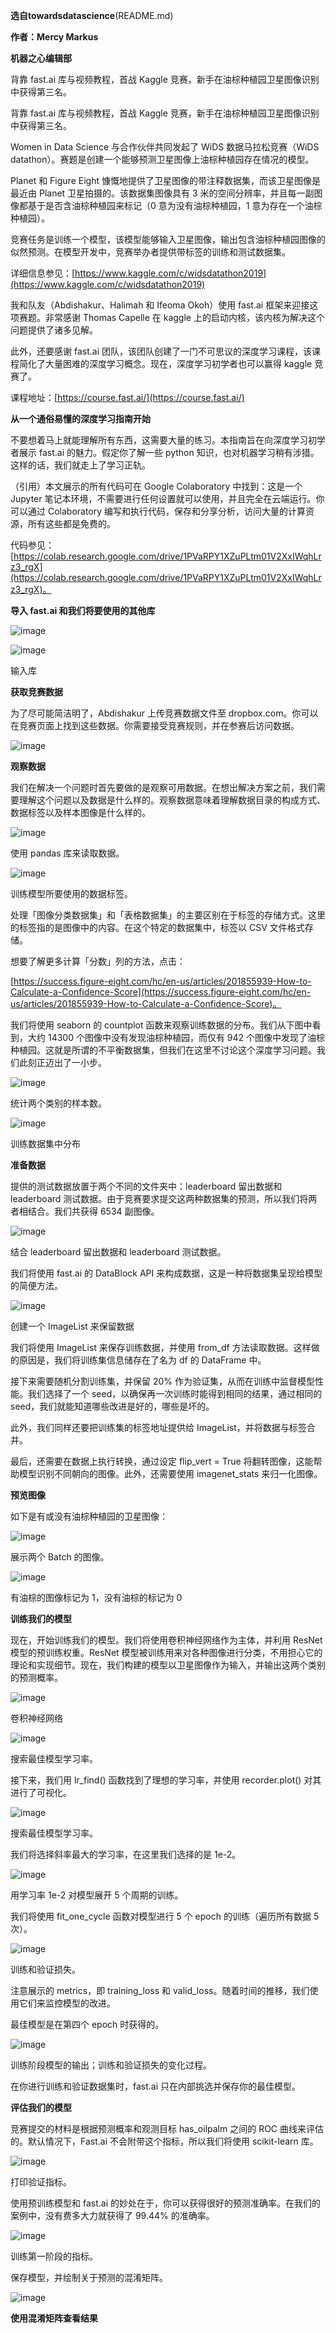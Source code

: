 **选自towardsdatascience**(README.md)

**作者：Mercy Markus**

**机器之心编辑部**

背靠 fast.ai 库与视频教程，首战 Kaggle 竞赛，新手在油棕种植园卫星图像识别中获得第三名。

背靠 fast.ai 库与视频教程，首战 Kaggle 竞赛，新手在油棕种植园卫星图像识别中获得第三名。

Women in Data Science 与合作伙伴共同发起了 WiDS 数据马拉松竞赛（WiDS datathon）。赛题是创建一个能够预测卫星图像上油棕种植园存在情况的模型。

Planet 和 Figure Eight 慷慨地提供了卫星图像的带注释数据集，而该卫星图像是最近由 Planet 卫星拍摄的。该数据集图像具有 3 米的空间分辨率，并且每一副图像都基于是否含油棕种植园来标记（0 意为没有油棕种植园，1 意为存在一个油棕种植园）。

竞赛任务是训练一个模型，该模型能够输入卫星图像，输出包含油棕种植园图像的似然预测。在模型开发中，竞赛举办者提供带标签的训练和测试数据集。

详细信息参见：[https://www.kaggle.com/c/widsdatathon2019](https://www.kaggle.com/c/widsdatathon2019)<br>

我和队友（Abdishakur、Halimah 和 Ifeoma Okoh）使用 fast.ai 框架来迎接这项赛题。非常感谢 Thomas Capelle 在 kaggle 上的启动内核，该内核为解决这个问题提供了诸多见解。

此外，还要感谢 fast.ai 团队，该团队创建了一门不可思议的深度学习课程，该课程简化了大量困难的深度学习概念。现在，深度学习初学者也可以赢得 kaggle 竞赛了。

课程地址：[https://course.fast.ai/](https://course.fast.ai/)<br>

**从一个通俗易懂的深度学习指南开始**

不要想着马上就能理解所有东西，这需要大量的练习。本指南旨在向深度学习初学者展示 fast.ai 的魅力。假定你了解一些 python 知识，也对机器学习稍有涉猎。这样的话，我们就走上了学习正轨。

（引用）本文展示的所有代码可在 Google Colaboratory 中找到：这是一个 Jupyter 笔记本环境，不需要进行任何设置就可以使用，并且完全在云端运行。你可以通过 Colaboratory 编写和执行代码，保存和分享分析，访问大量的计算资源，所有这些都是免费的。

代码参见：[https://colab.research.google.com/drive/1PVaRPY1XZuPLtm01V2XxIWqhLrz3_rgX](https://colab.research.google.com/drive/1PVaRPY1XZuPLtm01V2XxIWqhLrz3_rgX)。<br>

**导入 fast.ai 和我们将要使用的其他库**

![image](https://github.com/11018339/113-2/blob/main/images/1.png)

![image](https://github.com/11018339/113-2/blob/main/images/2.png)

输入库

**获取竞赛数据**

为了尽可能简洁明了，Abdishakur 上传竞赛数据文件至 dropbox.com。你可以在竞赛页面上找到这些数据。你需要接受竞赛规则，并在参赛后访问数据。

![image](https://github.com/11018339/113-2/blob/main/images/3.png)

**观察数据**

我们在解决一个问题时首先要做的是观察可用数据。在想出解决方案之前，我们需要理解这个问题以及数据是什么样的。观察数据意味着理解数据目录的构成方式、数据标签以及样本图像是什么样的。

![image](https://github.com/11018339/113-2/blob/main/images/4.png)

使用 pandas 库来读取数据。

![image](https://github.com/11018339/113-2/blob/main/images/5.png)

训练模型所要使用的数据标签。

处理「图像分类数据集」和「表格数据集」的主要区别在于标签的存储方式。这里的标签指的是图像中的内容。在这个特定的数据集中，标签以 CSV 文件格式存储。

想要了解更多计算「分数」列的方法，点击：

[https://success.figure-eight.com/hc/en-us/articles/201855939-How-to-Calculate-a-Confidence-Score](https://success.figure-eight.com/hc/en-us/articles/201855939-How-to-Calculate-a-Confidence-Score)。<br>

我们将使用 seaborn 的 countplot 函数来观察训练数据的分布。我们从下图中看到，大约 14300 个图像中没有发现油棕种植园，而仅有 942 个图像中发现了油棕种植园。这就是所谓的不平衡数据集，但我们在这里不讨论这个深度学习问题。我们此刻正迈出了一小步。

![image](https://github.com/11018339/113-2/blob/main/images/6.png)

统计两个类别的样本数。

![image](https://github.com/11018339/113-2/blob/main/images/7.png)

训练数据集中分布

**准备数据**

提供的测试数据放置于两个不同的文件夹中：leaderboard 留出数据和 leaderboard 测试数据。由于竞赛要求提交这两种数据集的预测，所以我们将两者相结合。我们共获得 6534 副图像。

![image](https://github.com/11018339/113-2/blob/main/images/8.png)

结合 leaderboard 留出数据和 leaderboard 测试数据。

我们将使用 fast.ai 的 DataBlock API 来构成数据，这是一种将数据集呈现给模型的简便方法。

![image](https://github.com/11018339/113-2/blob/main/images/9.png)

创建一个 ImageList 来保留数据

我们将使用 ImageList 来保存训练数据，并使用 from_df 方法读取数据。这样做的原因是，我们将训练集信息储存在了名为 df 的 DataFrame 中。

接下来需要随机分割训练集，并保留 20% 作为验证集，从而在训练中监督模型性能。我们选择了一个 seed，以确保再一次训练时能得到相同的结果，通过相同的 seed，我们就能知道哪些改进是好的，哪些是坏的。

此外，我们同样还要把训练集的标签地址提供给 ImageList，并将数据与标签合并。

最后，还需要在数据上执行转换，通过设定 flip_vert = True 将翻转图像，这能帮助模型识别不同朝向的图像。此外，还需要使用 imagenet_stats 来归一化图像。

**预览图像**

如下是有或没有油棕种植园的卫星图像：

![image](https://github.com/11018339/113-2/blob/main/images/10.png)

展示两个 Batch 的图像。

![image](https://github.com/11018339/113-2/blob/main/images/11.png)

有油棕的图像标记为 1，没有油棕的标记为 0

**训练我们的模型**

现在，开始训练我们的模型。我们将使用卷积神经网络作为主体，并利用 ResNet 模型的预训练权重。ResNet 模型被训练用来对各种图像进行分类，不用担心它的理论和实现细节。现在，我们构建的模型以卫星图像作为输入，并输出这两个类别的预测概率。

![image](https://github.com/11018339/113-2/blob/main/images/12.png)

卷积神经网络

![image](https://github.com/11018339/113-2/blob/main/images/13.png)

搜索最佳模型学习率。

接下来，我们用 lr_find() 函数找到了理想的学习率，并使用 recorder.plot() 对其进行了可视化。

![image](https://github.com/11018339/113-2/blob/main/images/14.png)

搜索最佳模型学习率。

我们将选择斜率最大的学习率，在这里我们选择的是 1e-2。

![image](https://github.com/11018339/113-2/blob/main/images/15.png)

用学习率 1e-2 对模型展开 5 个周期的训练。

我们将使用 fit_one_cycle 函数对模型进行 5 个 epoch 的训练（遍历所有数据 5 次）。

![image](https://github.com/11018339/113-2/blob/main/images/16.png)

训练和验证损失。

注意展示的 metrics，即 training_loss 和 valid_loss。随着时间的推移，我们使用它们来监控模型的改进。

最佳模型是在第四个 epoch 时获得的。

![image](https://github.com/11018339/113-2/blob/main/images/17.png)

训练阶段模型的输出；训练和验证损失的变化过程。

在你进行训练和验证数据集时，fast.ai 只在内部挑选并保存你的最佳模型。

**评估我们的模型**

竞赛提交的材料是根据预测概率和观测目标 has_oilpalm 之间的 ROC 曲线来评估的。默认情况下，Fast.ai 不会附带这个指标，所以我们将使用 scikit-learn 库。

![image](https://github.com/11018339/113-2/blob/main/images/18.png)

打印验证指标。

使用预训练模型和 fast.ai 的妙处在于，你可以获得很好的预测准确率。在我们的案例中，没有费多大力就获得了 99.44% 的准确率。

![image](https://github.com/11018339/113-2/blob/main/images/19.png)

训练第一阶段的指标。

保存模型，并绘制关于预测的混淆矩阵。

![image](https://github.com/11018339/113-2/blob/main/images/20.png)

**使用混淆矩阵查看结果**
